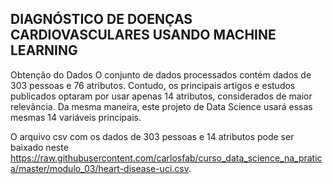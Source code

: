 ## DIAGNÓSTICO DE DOENÇAS CARDIOVASCULARES USANDO MACHINE LEARNING

Obtenção do Dados
O conjunto de dados processados contém dados de 303 pessoas e 76 atributos. Contudo, os principais artigos e estudos publicados optaram por usar apenas 14 atributos, considerados de maior relevância. Da mesma maneira, este projeto de Data Science usará essas mesmas 14 variáveis principais.

O arquivo csv com os dados de 303 pessoas e 14 atributos pode ser baixado neste https://raw.githubusercontent.com/carlosfab/curso_data_science_na_pratica/master/modulo_03/heart-disease-uci.csv.

